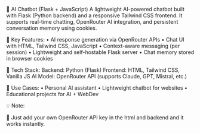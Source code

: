 🧠 AI Chatbot (Flask + JavaScript)
A lightweight AI-powered chatbot built with Flask (Python backend) and a responsive Tailwind CSS frontend. It supports real-time chatting, OpenRouter AI integration, and persistent conversation memory using cookies.

🔧 Key Features:
• AI response generation via OpenRouter APIs
• Chat UI with HTML, Tailwind CSS, JavaScript
• Context-aware messaging (per session)
• Lightweight and self-hostable Flask server
• Chat memory stored in browser cookies

🚀 Tech Stack:
Backend: Python (Flask)
Frontend: HTML, Tailwind CSS, Vanilla JS
AI Model: OpenRouter API (supports Claude, GPT, Mistral, etc.)

🎯 Use Cases:
• Personal AI assistant
• Lightweight chatbot for websites
• Educational projects for AI + WebDev

💡 Note:

🔑 Just add your own OpenRouter API key in the html and backend and it works instantly.
